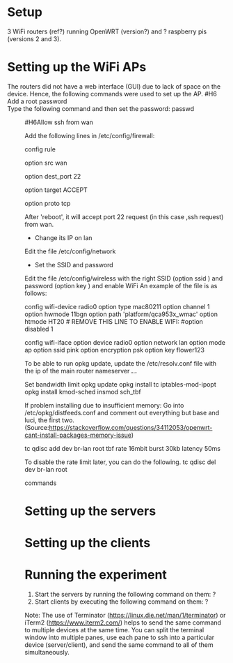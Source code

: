 # Setup

3 WiFi routers (ref?) running OpenWRT (version?) and ? raspberry pis (versions 2 and 3).


# Setting up the WiFi APs
The routers did not have a web interface (GUI) due to lack of space on the device. Hence, the following commands were used to set up the AP.
#H6 Add a root password <br>
  Type the following command and then set the password: passwd 
<dd>#H6Allow ssh from wan
 
  Add the following lines in /etc/config/firewall:
  
  config rule
  
  option src              wan
  
  option dest_port        22
  
  option target           ACCEPT
  
  option proto            tcp
  
  After 'reboot', it will accept port 22 request (in this case ,ssh request) from wan.
  
  * Change its IP on lan
  
  Edit the file /etc/config/network
  
  * Set the SSID and password
  
  Edit the file /etc/config/wireless with the right SSID (option ssid <ssid>) and password (option key <password>) and enable   WiFi An example of the file is as follows:
  
  config wifi-device  radio0
        option type     mac80211
        option channel  1
        option hwmode   11bgn
        option path     'platform/qca953x_wmac'
        option htmode   HT20
        # REMOVE THIS LINE TO ENABLE WIFI:
        #option disabled 1

config wifi-iface
        option device   radio0
        option network  lan
        option mode     ap
        option ssid     pink
        option encryption psk
        option key flower123

To be able to run opkg update, update the /etc/resolv.conf file with the ip of the main router
nameserver ***.***.***.***

Set bandwidth limit
opkg update
opkg install tc iptables-mod-ipopt
opkg install kmod-sched
insmod sch_tbf

If problem installing due to insufficient memory:
Go into /etc/opkg/distfeeds.conf and comment out everything but base and luci, the first two. (Source:https://stackoverflow.com/questions/34112053/openwrt-cant-install-packages-memory-issue)

tc qdisc add dev br-lan root tbf rate 16mbit burst 30kb latency 50ms

To disable the rate limit later, you can do the following.
tc qdisc del dev br-lan root



commands

# Setting up the servers 


# Setting up the clients

# Running the experiment
1. Start the servers by running the following command on them:
   ?
2. Start clients by executing the following command on them:
   ?

Note: The use of Terminator (https://linux.die.net/man/1/terminator) or iTerm2 (https://www.iterm2.com/) helps to send the same command to multiple devices at the same time. You can split the terminal window into multiple panes, use each pane to ssh into a particular device (server/client), and send the same command to all of them simultaneously.
